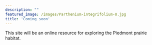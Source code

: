 ```yaml
---
description: ""
featured_image: /images/Parthenium-integrifolium-0.jpg
title: 'Coming soon'
---
```


This site will be an online resource for exploring the Piedmont prairie habitat.


